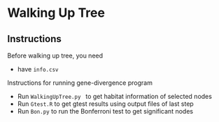 # Walking Up Tree

## Instructions
Before walking up tree, you need
- have  `info.csv`

Instructions for running gene-divergence program
- Run `WalkingUpTree.py ` to get habitat information of selected nodes
- Run  `Gtest.R` to get gtest results using output files of last step
- Run  `Bon.py` to run the Bonferroni test to get significant nodes
